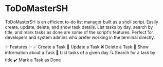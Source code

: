 # ToDoMasterSH
ToDoMasterSH is an efficient to-do list manager built as a shell script. Easily create, update, delete, and show task details. List tasks by day, search by title, and mark tasks as done are some of the script's features. Perfect for developers and system admins who prefer working in the terminal directly. 

✨ Features ✨
✅ Create a Task
📝 Update a Task
❌ Delete a Task
📄 Show information about a Task
📅 List tasks of a given day
🔍 Search for a task by title
✔️ Mark a Task as Done













